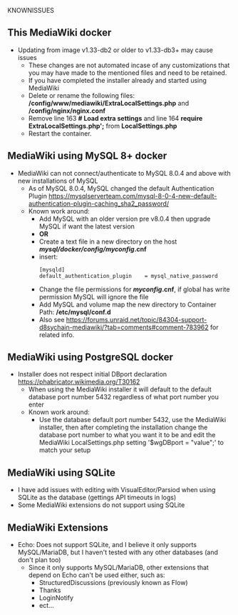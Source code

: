 KNOWNISSUES

## This MediaWiki docker

* Updating from image v1.33-db2 or older to v1.33-db3+ may cause issues
	* These changes are not automated incase of any customizations that you may have made to the mentioned files and need to be retained.
	* If you have completed the installer already and started using MediaWiki
	* Delete or rename the following files: **/config/www/mediawiki/ExtraLocalSettings.php** and **/config/nginx/nginx.conf** 
	* Remove line 163 **# Load extra settings** and line 164 **require ExtraLocalSettings.php';** from **LocalSettings.php**
	* Restart the container.
	
## MediaWiki using MySQL 8+ docker

* MediaWiki can not connect/authenticate to MySQL 8.0.4 and above with new installations of MySQL
	* As of MySQL 8.0.4, MySQL changed the default Authentication Plugin https://mysqlserverteam.com/mysql-8-0-4-new-default-authentication-plugin-caching_sha2_password/ 
	* Known work around:
		* Add MySQL with an older version pre v8.0.4 then upgrade MySQL if want the latest version
		* **OR**
		* Create a text file in a new directory on the host ***mysql/docker/config/myconfig*.cnf**
		* insert:
			```	
			[mysqld]
			default_authentication_plugin    = mysql_native_password
			```
		* Change the file permissions for ***myconfig*.cnf**, if global has write permission MySQL will ignore the file
		* Add MySQL and  volume map the new directory to Container Path: **/etc/mysql/conf.d**
		* Also see https://forums.unraid.net/topic/84304-support-d8sychain-mediawiki/?tab=comments#comment-783962 for related info.
					
## MediaWiki using PostgreSQL docker

* Installer does not respect initial DBport declaration https://phabricator.wikimedia.org/T30162
	* When using the MediaWiki installer it will default to the default database port number 5432 regardless of what port number you enter
	* Known work around:
		* Use the database default port number 5432, use the MediaWiki installer, then after completing the installation change the database port number to what you want it to be and edit the MediaWiki LocalSettings.php setting '$wgDBport = "value";' to match your setup

## MediaWiki using SQLite

* I have add issues with editing with VisualEditor/Parsiod when using SQLite as the database (gettings API timeouts in logs)
* Some MediaWiki extensions do not support using SQLite

## MediaWiki Extensions

* Echo: Does not support SQLite, and I believe it only supports MySQL/MariaDB, but I haven't tested with any other databases (and don't plan too)
	* Since it only supports MySQL/MariaDB, other extensions that depend on Echo can't be used either, such as:
		* StructuredDiscussions (previously known as Flow)
		* Thanks
		* LoginNotify
		* ect...